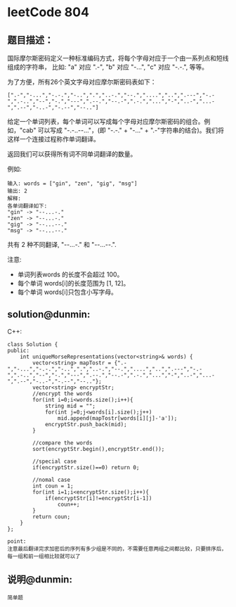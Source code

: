 # leetCode 804

## 题目描述：

国际摩尔斯密码定义一种标准编码方式，将每个字母对应于一个由一系列点和短线组成的字符串， 比如: "a" 对应 ".-", "b" 对应 "-...", "c" 对应 "-.-.", 等等。

为了方便，所有26个英文字母对应摩尔斯密码表如下：
```
[".-","-...","-.-.","-..",".","..-.","--.","....","..",".---","-.-",".-..","--","-.","---",".--.","--.-",".-.","...","-","..-","...-",".--","-..-","-.--","--.."]
```
给定一个单词列表，每个单词可以写成每个字母对应摩尔斯密码的组合。例如，"cab" 可以写成 "-.-..--..."，(即 "-.-." + "-..." + ".-"字符串的结合)。我们将这样一个连接过程称作单词翻译。

返回我们可以获得所有词不同单词翻译的数量。

例如:
```
输入: words = ["gin", "zen", "gig", "msg"]
输出: 2
解释: 
各单词翻译如下:
"gin" -> "--...-."
"zen" -> "--...-."
"gig" -> "--...--."
"msg" -> "--...--."
```
共有 2 种不同翻译, "--...-." 和 "--...--.".
 

注意:

+ 单词列表words 的长度不会超过 100。
+ 每个单词 words[i]的长度范围为 [1, 12]。
+ 每个单词 words[i]只包含小写字母。

## solution@dunmin:
C++:
```
class Solution {
public:
    int uniqueMorseRepresentations(vector<string>& words) {
        vector<string> mapTostr = {".-","-...","-.-.","-..",".","..-.","--.","....","..",".---","-.-",".-..","--","-.","---",".--.","--.-",".-.","...","-","..-","...-",".--","-..-","-.--","--.."};
        vector<string> encryptStr;
        //encrypt the words
        for(int i=0;i<words.size();i++){
            string mid = "";
            for(int j=0;j<words[i].size();j++)
                mid.append(mapTostr[words[i][j]-'a']);
            encryptStr.push_back(mid);
        }
        
        //compare the words
        sort(encryptStr.begin(),encryptStr.end());
        
        //special case
        if(encryptStr.size()==0) return 0;
        
        //nomal case
        int coun = 1;
        for(int i=1;i<encryptStr.size();i++){
            if(encryptStr[i]!=encryptStr[i-1])
                coun++;
        }
        return coun;
    }
};
```

```
point:
注意最后翻译完求加密后的序列有多少组是不同的，不需要任意两组之间都比较，只要排序后，每一组和前一组相比较就可以了
```

## 说明@dunmin:
```
简单题
```